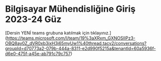 # Bilgisayar Mühendisliğine Giriş 2023-24 Güz

[Dersin YENİ teams grubuna katılmak için tıklayınız.] (https://teams.microsoft.com/l/team/19%3aXRxm_GXNOSIIPz3-OBQ8ay0Z_dVR0xb3ixH3j65myUw1%40thread.tacv2/conversations?groupId=d70773a2-079b-444a-8311-e2d990f5215a&tenantId=60a5936f-d6e0-475f-a45e-ab791c79c757)

